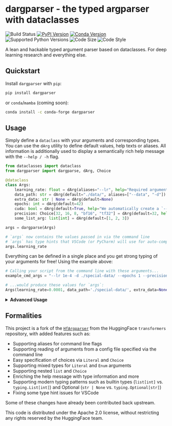 # dargparser - the typed argparser with dataclasses

![Build Status](https://github.com/konstantinjdobler/dargparser/actions/workflows/test_publish.yml/badge.svg?branch=main) [![PyPI Version](https://img.shields.io/pypi/v/dargparser.svg)](https://pypi.python.org/pypi/dargparser) [![Conda Version](https://img.shields.io/conda/vn/conda-forge/dargparser)](https://anaconda.org/conda-forge/dargparser) ![Supported Python Versions](https://img.shields.io/pypi/pyversions/dargparser) ![Code Size](https://img.shields.io/github/languages/code-size/konstantinjdobler/dargparser) ![Code Style](https://img.shields.io/badge/code%20style-black-black)

A lean and hackable typed argument parser based on dataclasses. For deep learning research and everything else.

## Quickstart

Install `dargparser` with `pip`:

```sh
pip install dargparser
```
or `conda`/`mamba` (coming soon):
```sh
conda install -c conda-forge dargparser
```

## Usage

Simply define a `dataclass` with your arguments and corresponding types. You can use the `dArg` utility to define default values, help texts or aliases. All information is additionally used to display a semantically rich help message with the `--help / -h` flag.

```python
from dataclasses import dataclass
from dargparser import dargparse, dArg, Choice

@dataclass
class Args:
    learning_rate: float = dArg(aliases="--lr", help="Required argument (no default).")
    data_path: str = dArg(default="./data/", aliases=["--data", "-d"])
    extra_data: str | None = dArg(default=None)
    epochs: int = dArg(default=42)
    cuda: bool = dArg(default=True, help="We automatically create a `--no_<arg>` flag for bools.")
    precision: Choice[32, 16, 8, "bf16", "tf32"] = dArg(default=32, help="Choices with mixed types are supported.")
    some_list_arg: list[int] = dArg(default=[1, 2, 3])

args = dargparse(Args)

# `args` now contains the values passed in via the command line
# `args` has type hints that VSCode (or PyCharm) will use for auto-completion
args.learning_rate
```

Everything can be defined in a single place and you get strong typing of your arguments for free! Using the example above:

```python
# Calling your script from the command line with these arguments...
example_cmd_args = "--lr 1e-4 -d ./special-data/ --epochs 1 --precision 16 --some_list_arg 0 1 42"

# ...would produce these values for `args`:
Args(learning_rate=0.0001, data_path='./special-data/', extra_data=None, epochs=1, cuda=True, precision=16, some_list_arg=[0, 1, 42])
```

<p>

<details>
<summary><b>Advanced Usage</b></summary>
<p>

**Required arguments** without a default value, alias or help text do not need `dArg`:

```python
@dataclass
class Args:
    learning_rate: float
    ...
```

**List args:**
You can easily specify arguments that take multiple values as follows (behavior is similar to `argparse`'s `nargs="+"`). Note that the default values should also be lists in this case.

```python
@dataclass
class Args:
    required_list: list[int] = dArg(help="Required.")
    empty_default_list: list[int] = dArg(default=[], help="Empty list as default.")
    custom_default_list: list[int] = dArg(default=[1, 2, 3])
```

**List + Choice combindation:**
You can combine `list` and `Choice` to allow the selection of an arbitrary number of values from a predefined set.

```python
@dataclass
class Args:
    datasets: list[Choice["mnist", "cifar10", "imagenet"]] = dArg(default=["mnist", "cifar10"])
```

**Config files:**
We support optionally reading arguments from a config file. By default, we read a config file specified in the CLI via the `"--cfg"` flag. The file is expected to contain lines of single flag-argument pairs, like you would specify them in the command line:

```txt
--argument value
--argument_two 42
--list_argument item1 item2 item3
```

If an argument is present in the config file and also specified via the CLI, we prefer the value in the CLI.

You can also use a different flag (e.g. `"--config"`) if you like.

```python
from dargparser import dargparse, dArg

@dataclass
class Args:
    lorem_arg: str = dArg(default="ipsum")

args = dargparse(Args, config_flag="--config")
```

**Multiple dataclasses:**
To seperate concerns, you can split your arguments into multiple `dataclasses`, e.g. `TrainingArgs`, `ModelArgs`, and `DataArgs`.

```python
@dataclass
class TrainingArgs:
    epochs: int = dArg(default=5)
    ...

@dataclass
class ModelArgs:
    model: Choice["roberta-base", "xlm-roberta-base"] = dArg(default="roberta-base")
    ...

@dataclass
class DataArgs:
    data_path: str = dArg(aliases="--data")
    ...

# the arguments parsed from the CLI are now split into the respective variables
training_args, model_args, data_args = dargparse(TrainingArgs, ModelArgs, DataArgs)
```

</details>

## Formalities

This project is a fork of the [`HfArgparser`](https://github.com/huggingface/transformers/blob/fd0ef8b66d957ac0fc94d715262dca1a6005a5ed/src/transformers/hf_argparser.py) from the HuggingFace `transformers` repository, with added features such as:

- Supporting aliases for command line flags
- Supporting reading of arguments from a config file specified via the command line
- Easy specification of choices via `Literal` and `Choice`
- Supporting mixed types for `Literal` and `Enum` arguments
- Supporting nested `list` and `Choice`
- Enriching the help message with type information and more
- Supporting modern typing patterns such as builtin types (`list[int]` vs. `typing.List[int]`) and Optional (`str | None` vs. `typing.Optional[str]`)
- Fixing some type hint issues for VSCode

Some of these changes have already been contributed back upstream.

This code is distributed under the Apache 2.0 license, without restricting any rights reserved by the HuggingFace team.
